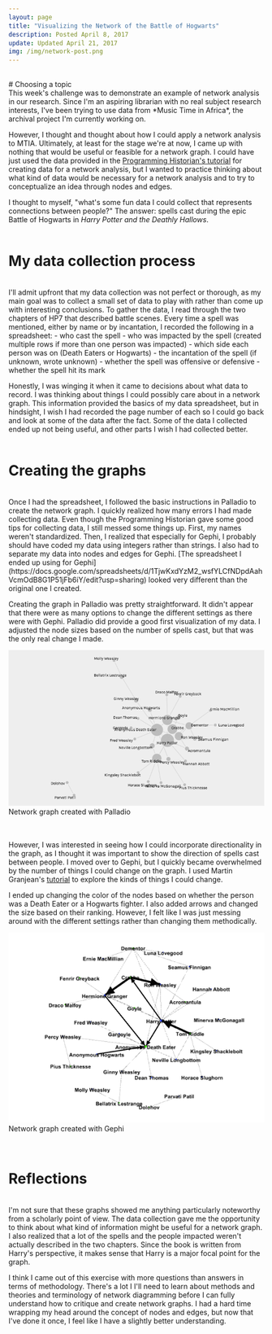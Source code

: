 ```yaml
---
layout: page
title: "Visualizing the Network of the Battle of Hogwarts"
description: Posted April 8, 2017
update: Updated April 21, 2017
img: /img/network-post.png
---
```

<br/>
# Choosing a topic
<br>
This week's challenge was to demonstrate an example of network analysis in our research. Since I'm an aspiring librarian with no real subject research interests, I've been trying to use data from *Music Time in Africa*, the archival project I'm currently working on.

However, I thought and thought about how I could apply a network analysis to MTIA. Ultimately, at least for the stage we're at now, I came up with nothing that would be useful or feasible for a network graph. I could have just used the data provided in the [Programming Historian's tutorial](http://programminghistorian.org/lessons/creating-network-diagrams-from-historical-sources) for creating data for a network analysis, but I wanted to practice thinking about what kind of data would be necessary for a network analysis and to try to conceptualize an idea through nodes and edges.

I thought to myself, "what's some fun data I could collect that represents connections between people?" The answer: spells cast during the epic Battle of Hogwarts in *Harry Potter and the Deathly Hallows*.
<br/>
<br/>
# My data collection process
<br/>
I'll admit upfront that my data collection was not perfect or thorough, as my main goal was to collect a small set of data to play with rather than come up with interesting conclusions. To gather the data, I read through the two chapters of HP7 that described battle scenes. Every time a spell was mentioned, either by name or by incantation, I recorded the following in a spreadsheet:
- who cast the spell
- who was impacted by the spell (created multiple rows if more than one person was impacted)
- which side each person was on (Death Eaters or Hogwarts)
- the incantation of the spell (if unknown, wrote unknown)
- whether the spell was offensive or defensive
- whether the spell hit its mark

Honestly, I was winging it when it came to decisions about what data to record. I was thinking about things I could possibly care about in a network graph. This information provided the basics of my data spreadsheet, but in hindsight, I wish I had recorded the page number of each so I could go back and look at some of the data after the fact. Some of the data I collected ended up not being useful, and other parts I wish I had collected better.
<br/>
<br/>
# Creating the graphs
<br/>
Once I had the spreadsheet, I followed the basic instructions in Palladio to create the network graph. I quickly realized how many errors I had made collecting data. Even though the Programming Historian gave some good tips for collecting data, I still messed some things up. First, my names weren't standardized. Then, I realized that especially for Gephi, I probably should have coded my data using integers rather than strings. I also had to separate my data into nodes and edges for Gephi. [The spreadsheet I ended up using for Gephi](https://docs.google.com/spreadsheets/d/1TjwKxdYzM2_wsfYLCfNDpdAahVcmOdB8G1P51jFb6iY/edit?usp=sharing) looked very different than the original one I created.

Creating the graph in Palladio was pretty straightforward. It didn't appear that there were as many options to change the different settings as there were with Gephi. Palladio did provide a good first visualization of my data. I adjusted the node sizes based on the number of spells cast, but that was the only real change I made.

<div class="img_row">
	<img class="col three" src="/img/network-post/palladio.png" alt="Network graph of Harry Potter characters" title="Palladio network graph"/>
</div>
<div class="col three caption">
	Network graph created with Palladio
</div>
<br/>
<br/>

However, I was interested in seeing how I could incorporate directionality in the graph, as I thought it was important to show the direction of spells cast between people. I moved over to Gephi, but I quickly became overwhelmed by the number of things I could change on the graph. I used Martin Granjean's [tutorial](http://www.martingrandjean.ch/gephi-introduction/) to explore the kinds of things I could change.

I ended up changing the color of the nodes based on whether the person was a Death Eater or a Hogwarts fighter. I also added arrows and changed the size based on their ranking. However, I felt like I was just messing around with the different settings rather than changing them methodically.

<div class="img_row">
	<img class="col three" src="/img/network-post/gephi.png" alt="Network graph of Harry Potter characters" title="Gephi network graph"/>
</div>
<div class="col three caption">
	Network graph created with Gephi
</div>
<br/>
<br/>

# Reflections
<br/>
I'm not sure that these graphs showed me anything particularly noteworthy from a scholarly point of view. The data collection gave me the opportunity to think about what kind of information might be useful for a network graph. I also realized that a lot of the spells and the people impacted weren't actually described in the two chapters. Since the book is written from Harry's perspective, it makes sense that Harry is a major focal point for the graph.

I think I came out of this exercise with more questions than answers in terms of methodology. There's a lot I  I'll need to learn about methods and theories and terminology of network diagramming before I can fully understand how to critique and create network graphs. I had a hard time wrapping my head around the concept of nodes and edges, but now that I've done it once, I feel like I have a slightly better understanding.
